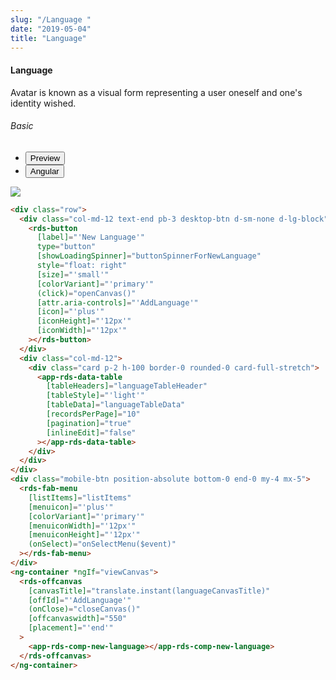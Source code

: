```yaml
---
slug: "/Language "
date: "2019-05-04"
title: "Language"
---
```


<!-- CSS only -->
<link href="https://cdn.jsdelivr.net/npm/bootstrap@5.1.3/dist/css/bootstrap.min.css" rel="stylesheet" integrity="sha384-1BmE4kWBq78iYhFldvKuhfTAU6auU8tT94WrHftjDbrCEXSU1oBoqyl2QvZ6jIW3" crossorigin="anonymous">
<link rel="stylesheet" href="../../../../../../../raaghu/src/assets/css/style-elements.css">
<link rel="stylesheet" href="../../../../../../../raaghu/src/assets/css/main.css">


#### Language

<p class="checkbox-def">Avatar is known as a visual form representing a user oneself and one's identity wished.</p>

<!-- Basic -->
<section class="py-4">
    <h6>Basic</h6>
    <div class="py-3">
      <div class="cust-tabs">
        <ul class="nav nav-tabs" id="myTab" role="tablist">
          <li class="nav-item" role="presentation">
            <button class="nav-link active" id="PreviewBasic-tab" data-bs-toggle="tab" data-bs-target="#PreviewBasic" type="button" role="tab" aria-controls="PreviewBasic" aria-selected="true">Preview </button>
          </li>
          <li class="nav-item" role="presentation">
            <button class="nav-link" id="AngularBasic-tab" data-bs-toggle="tab" data-bs-target="#AngularBasic" type="button" role="tab" aria-controls="AngularBasic" aria-selected="false"><i class="bi bi-code-slash" style="font-size:1.0rem"></i>Angular</button>
          </li>
        </ul>
      </div>
      <div class="tab-content card border" id="myTabContent">
        <div class="tab-pane fade show active" id="PreviewBasic" role="tabpanel" aria-labelledby="PreviewBasic-tab">
         <div class="contents  p-5">
                                          <div class="row">
                                            <div class="col-md-12">
                                            <img src="/images/language.png" class="w-100">
                                            </div>
                                          </div>
                                    </div>
        </div>
        <div class="tab-pane fade show" id="AngularBasic" role="tabpanel" aria-labelledby="AngularBasic-tab">
          <div class="contents bg-code">
<div class="row m-0">

```html
<div class="row">
  <div class="col-md-12 text-end pb-3 desktop-btn d-sm-none d-lg-block">
    <rds-button
      [label]="'New Language'"
      type="button"
      [showLoadingSpinner]="buttonSpinnerForNewLanguage"
      style="float: right"
      [size]="'small'"
      [colorVariant]="'primary'"
      (click)="openCanvas()"
      [attr.aria-controls]="'AddLanguage'"
      [icon]="'plus'"
      [iconHeight]="'12px'"
      [iconWidth]="'12px'"
    ></rds-button>
  </div>
  <div class="col-md-12">
    <div class="card p-2 h-100 border-0 rounded-0 card-full-stretch">
      <app-rds-data-table
        [tableHeaders]="languageTableHeader"
        [tableStyle]="'light'"
        [tableData]="languageTableData"
        [recordsPerPage]="10"
        [pagination]="true"
        [inlineEdit]="false"
      ></app-rds-data-table>
    </div>
  </div>
</div>
<div class="mobile-btn position-absolute bottom-0 end-0 my-4 mx-5">
  <rds-fab-menu
    [listItems]="listItems"
    [menuicon]="'plus'"
    [colorVariant]="'primary'"
    [menuiconWidth]="'12px'"
    [menuiconHeight]="'12px'"
    (onSelect)="onSelectMenu($event)"
  ></rds-fab-menu>
</div>
<ng-container *ngIf="viewCanvas">
  <rds-offcanvas
    [canvasTitle]="translate.instant(languageCanvasTitle)"
    [offId]="'AddLanguage'"
    (onClose)="closeCanvas()"
    [offcanvaswidth]="550"
    [placement]="'end'"
  >
    <app-rds-comp-new-language></app-rds-comp-new-language>
  </rds-offcanvas>
</ng-container>

```

</div>
          </div>
        </div>
      </div>
    </div>
  </section>

 